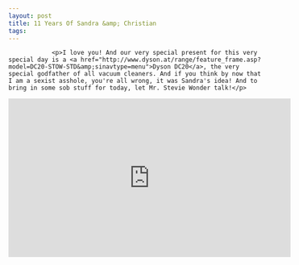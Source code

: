 ```yaml
---
layout: post
title: 11 Years Of Sandra &amp; Christian
tags:
---
```



                <p>I love you! And our very special present for this very special day is a <a href="http://www.dyson.at/range/feature_frame.asp?model=DC20-STOW-STD&amp;sinavtype=menu">Dyson DC20</a>, the very special godfather of all vacuum cleaners. And if you think by now that I am a sexist asshole, you're all wrong, it was Sandra's idea! And to bring in some sob stuff for today, let Mr. Stevie Wonder talk!</p>
<iframe width="560" height="315" src="http://youtube.com/watch?v=PY45DkaP9Ls" frameborder="0" allowfullscreen></iframe>
